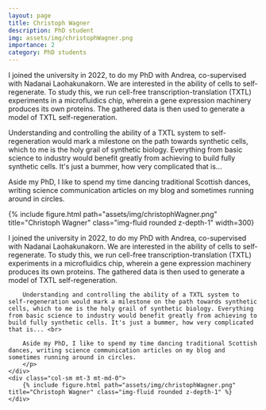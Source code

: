 ```yaml
---
layout: page
title: Christoph Wagner
description: PhD student
img: assets/img/christophWagner.png
importance: 2
category: PhD students
---
```


I joined the university in 2022, to do my PhD with Andrea, co-supervised with Nadanai Laohakunakorn. We are interested in the ability of cells to self-regenerate. To study this, we run cell-free transcription-translation (TXTL) experiments in a microfluidics chip, wherein a gene expression machinery produces its own proteins. The gathered data is then used to generate a model of TXTL self-regeneration. 

Understanding and controlling the ability of a TXTL system to self-regeneration would mark a milestone on the path towards synthetic cells, which to me is the holy grail of synthetic biology. Everything from basic science to industry would benefit greatly from achieving to build fully synthetic cells. It's just a bummer, how very complicated that is...

Aside my PhD, I like to spend my time dancing traditional Scottish dances, writing science communication articles on my blog and sometimes running around in circles.

{% include figure.html path="assets/img/christophWagner.png" title="Christoph Wagner" class="img-fluid rounded z-depth-1" width=300}

<div class="row">
    <div class="col-sm mt-3 mt-md-0">
        <p>
        I joined the university in 2022, to do my PhD with Andrea, co-supervised with Nadanai Laohakunakorn. We are interested in the ability of cells to self-regenerate. To study this, we run cell-free transcription-translation (TXTL) experiments in a microfluidics chip, wherein a gene expression machinery produces its own proteins. The gathered data is then used to generate a model of TXTL self-regeneration. <br> 

        Understanding and controlling the ability of a TXTL system to self-regeneration would mark a milestone on the path towards synthetic cells, which to me is the holy grail of synthetic biology. Everything from basic science to industry would benefit greatly from achieving to build fully synthetic cells. It's just a bummer, how very complicated that is... <br>

        Aside my PhD, I like to spend my time dancing traditional Scottish dances, writing science communication articles on my blog and sometimes running around in circles.
        </p>
    </div>
    <div class="col-sm mt-3 mt-md-0">
        {% include figure.html path="assets/img/christophWagner.png" title="Christoph Wagner" class="img-fluid rounded z-depth-1" %}
    </div>
</div>